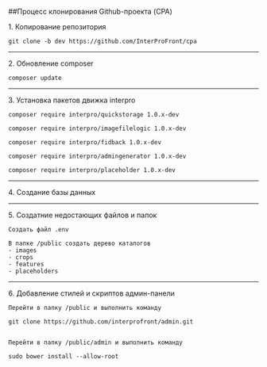 ##Процесс клонирования Github-проекта (CPA)

1\. Копирование репозитория


    git clone -b dev https://github.com/InterProFront/cpa

---
2\. Обновление composer


    composer update

---
3\. Установка пакетов движка interpro


    composer require interpro/quickstorage 1.0.x-dev

    composer require interpro/imagefilelogic 1.0.x-dev

    composer require interpro/fidback 1.0.x-dev

    composer require interpro/admingenerator 1.0.x-dev

    composer require interpro/placeholder 1.0.x-dev

---
4\. Создание базы данных

---
5\. Создатние недостающих файлов и папок


    Создать файл .env

    В папке /public создать дерево каталогов
    - images  
    - crops  
    - features  
    - placeholders  

---
6\. Добавление стилей и скриптов админ-панели


    Перейти в папку /public и выполнить команду
    
    git clone https://github.com/interprofront/admin.git
    
    
    Перейти в папку /public/admin и выполнить команду 
    
    sudo bower install --allow-root



